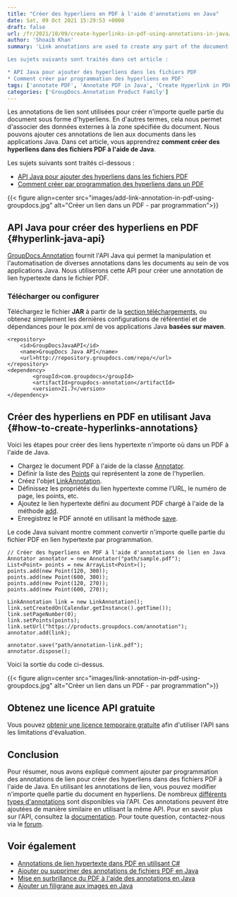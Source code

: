 ```yaml
---
title: "Créer des hyperliens en PDF à l'aide d'annotations en Java"
date: Sat, 09 Oct 2021 15:29:53 +0000
draft: false
url: /fr/2021/10/09/create-hyperlinks-in-pdf-using-annotations-in-java/
author: 'Shoaib Khan'
summary: 'Link annotations are used to create any part of the document as hyperlink. In other words, it allows us to associate external data with the specified area of the document. We can add these link annotations to documents within Java applications. In this article, you will learn **how to create hyperlinks in PDF files using Java**.

Les sujets suivants sont traités dans cet article :

* API Java pour ajouter des hyperliens dans les fichiers PDF
* Comment créer par programmation des hyperliens en PDF'
tags: ['annotate PDF', 'Annotate PDF in Java', 'Create Hyperlink in PDF', 'Link Annotation', 'Link Annotation in Java', 'Link Annotation in PDF']
categories: ['GroupDocs.Annotation Product Family']
---
```


Les annotations de lien sont utilisées pour créer n'importe quelle partie du document sous forme d'hyperliens. En d'autres termes, cela nous permet d'associer des données externes à la zone spécifiée du document. Nous pouvons ajouter ces annotations de lien aux documents dans les applications Java. Dans cet article, vous apprendrez **comment créer des hyperliens dans des fichiers PDF à l'aide de Java**.

Les sujets suivants sont traités ci-dessous :

* [API Java pour ajouter des hyperliens dans les fichiers PDF][1]
* [Comment créer par programmation des hyperliens dans un PDF][2]



{{< figure align=center src="images/add-link-annotation-in-pdf-using-groupdocs.jpg" alt="Créer un lien dans un PDF - par programmation">}}


## API Java pour créer des hyperliens en PDF {#hyperlink-java-api}

[GroupDocs.Annotation][3] fournit l'API Java qui permet la manipulation et l'automatisation de diverses annotations dans les documents au sein de vos applications Java. Nous utiliserons cette API pour créer une annotation de lien hypertexte dans le fichier PDF.

### Télécharger ou configurer

Téléchargez le fichier **JAR** à partir de la [section téléchargements][4], ou obtenez simplement les dernières configurations de référentiel et de dépendances pour le pox.xml de vos applications Java **basées sur maven**.

```
<repository>
	<id>GroupDocsJavaAPI</id>
	<name>GroupDocs Java API</name>
	<url>http://repository.groupdocs.com/repo/</url>
</repository>
<dependency>
        <groupId>com.groupdocs</groupId>
        <artifactId>groupdocs-annotation</artifactId>
        <version>21.7</version> 
</dependency>
```

## Créer des hyperliens en PDF en utilisant Java {#how-to-create-hyperlinks-annotations}

Voici les étapes pour créer des liens hypertexte n'importe où dans un PDF à l'aide de Java.

* Chargez le document PDF à l'aide de la classe [Annotator][5].
* Définir la liste des [Points][6] qui représentent la zone de l'hyperlien.
* Créez l'objet [LinkAnnotation][7].
* Définissez les propriétés du lien hypertexte comme l'URL, le numéro de page, les points, etc.
* Ajoutez le lien hypertexte défini au document PDF chargé à l'aide de la méthode [add][8].
* Enregistrez le PDF annoté en utilisant la méthode [save][9].

Le code Java suivant montre comment convertir n'importe quelle partie du fichier PDF en lien hypertexte par programmation.

```
// Créer des hyperliens en PDF à l'aide d'annotations de lien en Java
Annotator annotator = new Annotator("path/sample.pdf");
List<Point> points = new ArrayList<Point>();
points.add(new Point(120, 300));
points.add(new Point(600, 300));
points.add(new Point(120, 270));
points.add(new Point(600, 270));

LinkAnnotation link = new LinkAnnotation();
link.setCreatedOn(Calendar.getInstance().getTime());
link.setPageNumber(0);
link.setPoints(points);
link.setUrl("https://products.groupdocs.com/annotation");
annotator.add(link);

annotator.save("path/annotation-link.pdf");
annotator.dispose();
```

Voici la sortie du code ci-dessus.



{{< figure align=center src="images/link-annotation-in-pdf-using-groupdocs.jpg" alt="Créer un lien dans un PDF - par programmation">}}


## Obtenez une licence API gratuite

Vous pouvez [obtenir une licence temporaire gratuite][10] afin d'utiliser l'API sans les limitations d'évaluation.

## Conclusion

Pour résumer, nous avons expliqué comment ajouter par programmation des annotations de lien pour créer des hyperliens dans des fichiers PDF à l'aide de Java. En utilisant les annotations de lien, vous pouvez modifier n'importe quelle partie du document en hyperliens. De nombreux [différents types d'annotations][11] sont disponibles via l'API. Ces annotations peuvent être ajoutées de manière similaire en utilisant la même API. Pour en savoir plus sur l'API, consultez la [documentation][12]. Pour toute question, contactez-nous via le [forum][13].

## Voir également

* [Annotations de lien hypertexte dans PDF en utilisant C#][14]
* [Ajouter ou supprimer des annotations de fichiers PDF en Java][15]
* [Mise en surbrillance du PDF à l'aide des annotations en Java][16]
* [Ajouter un filigrane aux images en Java][17]







[1]: #hyperlink-java-api
[2]: #how-to-create-hyperlinks-annotations
[3]: https://products.groupdocs.com/annotation/java/
[4]: https://downloads.groupdocs.com/redaction
[5]: https://apireference.groupdocs.com/annotation/java/com.groupdocs.annotation/Annotator#Annotator(java.io.InputStream)
[6]: https://apireference.groupdocs.com/annotation/java/com.groupdocs.annotation.models/Point
[7]: https://apireference.groupdocs.com/annotation/java/com.groupdocs.annotation.models.annotationmodels/LinkAnnotation
[8]: https://apireference.groupdocs.com/annotation/java/com.groupdocs.annotation/Annotator#add(com.groupdocs.annotation.models.annotationmodels.AnnotationBase)
[9]: https://apireference.groupdocs.com/annotation/java/com.groupdocs.annotation/Annotator#save()
[10]: https://purchase.groupdocs.com/temporary-license
[11]: https://apireference.groupdocs.com/annotation/java/com.groupdocs.annotation.models.annotationmodels/package-frame
[12]: https://docs.groupdocs.com/redaction
[13]: https://forum.groupdocs.com/
[14]: https://blog.groupdocs.com/2021/10/16/create-hyperlinks-in-pdf-using-annotations-in-csharp/
[15]: https://blog.groupdocs.com/2021/04/18/annotate-pdf-files-using-java/
[16]: https://blog.groupdocs.com/2021/10/07/highlight-pdf-files-using-annotations-in-java/
[17]: https://blog.groupdocs.com/2020/09/15/add-watermark-to-images-in-java/


